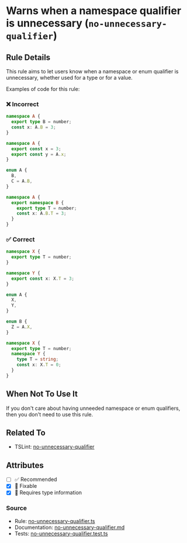 # Warns when a namespace qualifier is unnecessary (`no-unnecessary-qualifier`)

## Rule Details

This rule aims to let users know when a namespace or enum qualifier is unnecessary,
whether used for a type or for a value.

Examples of code for this rule:

<!--tabs-->

### ❌ Incorrect

```ts
namespace A {
  export type B = number;
  const x: A.B = 3;
}
```

```ts
namespace A {
  export const x = 3;
  export const y = A.x;
}
```

```ts
enum A {
  B,
  C = A.B,
}
```

```ts
namespace A {
  export namespace B {
    export type T = number;
    const x: A.B.T = 3;
  }
}
```

### ✅ Correct

```ts
namespace X {
  export type T = number;
}

namespace Y {
  export const x: X.T = 3;
}
```

```ts
enum A {
  X,
  Y,
}

enum B {
  Z = A.X,
}
```

```ts
namespace X {
  export type T = number;
  namespace Y {
    type T = string;
    const x: X.T = 0;
  }
}
```

## When Not To Use It

If you don't care about having unneeded namespace or enum qualifiers, then you don't need to use this rule.

## Related To

- TSLint: [no-unnecessary-qualifier](https://palantir.github.io/tslint/rules/no-unnecessary-qualifier/)

## Attributes

- [ ] ✅ Recommended
- [x] 🔧 Fixable
- [x] 💭 Requires type information

### Source

- Rule: [no-unnecessary-qualifier.ts](https://github.com/typescript-eslint/typescript-eslint/blob/main/packages/eslint-plugin/src/rules/no-unnecessary-qualifier.ts)
- Documentation: [no-unnecessary-qualifier.md](https://github.com/typescript-eslint/typescript-eslint/blob/main/packages/eslint-plugin/docs/rules/no-unnecessary-qualifier.md)
- Tests: [no-unnecessary-qualifier.test.ts](https://github.com/typescript-eslint/typescript-eslint/blob/main/packages/eslint-plugin/tests/rules/no-unnecessary-qualifier.test.ts)
